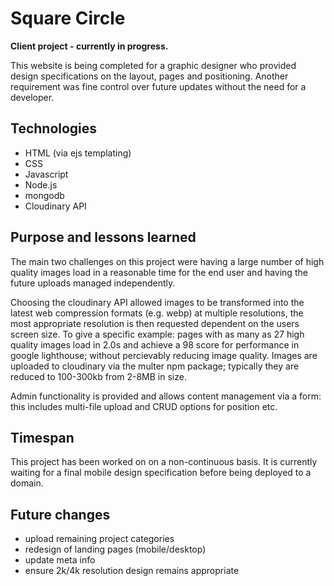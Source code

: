 # Square Circle
**Client project - currently in progress.**

This website is being completed for a graphic designer who provided design specifications on the layout, pages and positioning. Another requirement was fine control over future updates without the need for a developer. 

## Technologies
- HTML (via ejs templating)
- CSS
- Javascript
- Node.js
- mongodb
- Cloudinary API

## Purpose and lessons learned
The main two challenges on this project were having a large number of high quality images load in a reasonable time for the end user and having the future uploads managed independently. 

Choosing the cloudinary API allowed images to be transformed into the latest web compression formats (e.g. webp) at multiple resolutions, the most appropriate resolution is then requested dependent on the users screen size. To give a specific example: pages with as many as 27 high quality images load in 2.0s and achieve a 98 score for performance in google lighthouse; without percievably reducing image quality. Images are uploaded to cloudinary via the multer npm package; typically they are reduced to 100-300kb from 2-8MB in size.

Admin functionality is provided and allows content management via a form: this includes multi-file upload and CRUD options for position etc.

## Timespan
This project has been worked on on a non-continuous basis. It is currently waiting for a final mobile design specification before being deployed to a domain. 

## Future changes
- upload remaining project categories
- redesign of landing pages (mobile/desktop)
- update meta info
- ensure 2k/4k resolution design remains appropriate